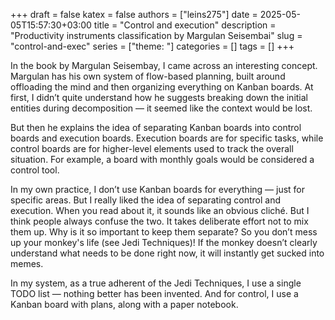 +++ 
draft = false
katex = false
authors = ["leins275"]
date = 2025-05-05T15:57:30+03:00
title = "Control and execution"
description = "Productivity instruments classification by Margulan Seisembai"
slug = "control-and-exec"
series = ["theme: "]
categories = []
tags = []
+++

In the book by Margulan Seisembay, I came across an interesting concept. Margulan has his own system of flow-based planning, built around offloading the mind and then organizing everything on Kanban boards. At first, I didn’t quite understand how he suggests breaking down the initial entities during decomposition — it seemed like the context would be lost.

But then he explains the idea of separating Kanban boards into control boards and execution boards. Execution boards are for specific tasks, while control boards are for higher-level elements used to track the overall situation. For example, a board with monthly goals would be considered a control tool.

In my own practice, I don’t use Kanban boards for everything — just for specific areas. But I really liked the idea of separating control and execution. When you read about it, it sounds like an obvious cliché. But I think people always confuse the two. It takes deliberate effort not to mix them up. Why is it so important to keep them separate? So you don’t mess up your monkey's life (see Jedi Techniques)! If the monkey doesn’t clearly understand what needs to be done right now, it will instantly get sucked into memes.

In my system, as a true adherent of the Jedi Techniques, I use a single TODO list — nothing better has been invented. And for control, I use a Kanban board with plans, along with a paper notebook.
